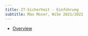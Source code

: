 ```yaml
---
title: IT-Sicherheit - Einführung
subtitle: Max Moser, WiSe 2021/2022
---
```


- [Overview](/00-overview)